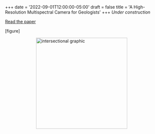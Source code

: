 +++
date = '2022-09-01T12:00:00-05:00'
draft = false
title = 'A High-Resolution Multispectral Camera for Geologists'
+++
*Under construction*

<a href="/files/manzuk2022_gsatoday.pdf" target="_blank">Read the paper</a>

[figure]

<img src="/images/intersection_graphics/multispectral_camera.pdf" alt="intersectional graphic" style="display: block; margin: 0 auto; width: 300px;">